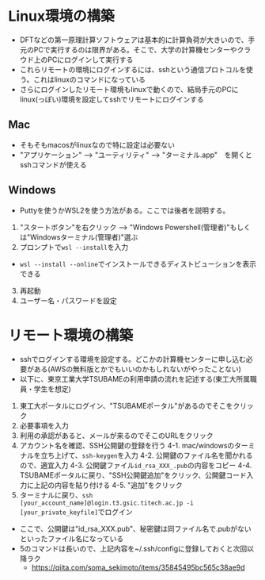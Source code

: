 # Linux環境の構築
* DFTなどの第一原理計算ソフトウェアは基本的に計算負荷が大きいので、手元のPCで実行するのは限界がある。そこで、大学の計算機センターやクラウド上のPCにログインして実行する
* これらリモートの環境にログインするには、sshという通信プロトコルを使う。これはlinuxのコマンドになっている
* さらにログインしたリモート環境もlinuxで動くので、結局手元のPCにlinux(っぽい)環境を設定してsshでリモートにログインする

## Mac
* そもそもmacosがlinuxなので特に設定は必要ない
* "アプリケーション" --> "ユーティリティ" --> "ターミナル.app"　を開くとsshコマンドが使える

## Windows
* Puttyを使うかWSL2を使う方法がある。ここでは後者を説明する。
1. "スタートボタン"を右クリック --> "Windows Powershell(管理者)"もしくは"Windowsターミナル(管理者)"選ぶ
2. プロンプトで`wsl --install`を入力
  * `wsl --install --online`でインストールできるディストビューションを表示できる
3. 再起動
4. ユーザー名・パスワードを設定

# リモート環境の構築
* sshでログインする環境を設定する。どこかの計算機センターに申し込む必要がある(AWSの無料版とかでもいいのかもしれないがやったことない)
* 以下に、東京工業大学TSUBAMEの利用申請の流れを記述する(東工大所属職員・学生を想定)
1. 東工大ポータルにログイン、"TSUBAMEポータル"があるのでそこをクリック
2. 必要事項を入力
3. 利用の承認があると、メールが来るのでそこのURLをクリック
4. アカウント名を確認、SSH公開鍵の登録を行う
  4-1. mac/windowsのターミナルを立ち上げて、`ssh-keygen`を入力
  4-2. 公開鍵のファイル名を聞かれるので、適宜入力
  4-3. 公開鍵ファイル`id_rsa_XXX_.pub`の内容をコピー
  4-4. TSUBAMEポータルに戻り、"SSH公開鍵追加"をクリック、公開鍵コード入力に上記の内容を貼り付ける
  4-5. "追加"をクリック
5. ターミナルに戻り、`ssh [your_account_name]@login.t3.gsic.titech.ac.jp -i [your_private_keyfile]`でログイン

* ここで、公開鍵は"id_rsa_XXX.pub"、秘密鍵は同ファイル名で.pubがないといったファイル名になっている
* 5のコマンドは長いので、上記内容を~/.ssh/configに登録しておくと次回以降ラク
  + https://qiita.com/soma_sekimoto/items/35845495bc565c38ae9d

